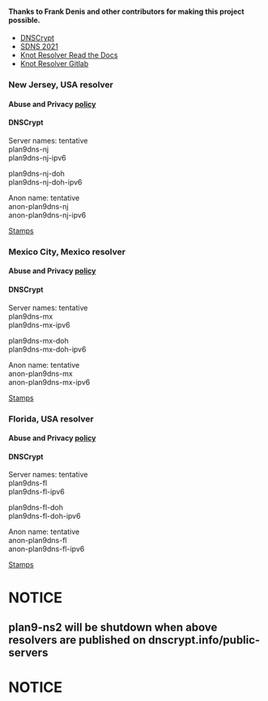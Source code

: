 #### Thanks to Frank Denis and other contributors for making this project possible.
- [DNSCrypt](https://dnscrypt.info)
- [SDNS 2021](https://www.youtube.com/playlist?list=PLDlEgzZB7eyJ0_Y2U2Y3Vv5kjj7DmeBIM)
- [Knot Resolver Read the Docs](https://knot-resolver.readthedocs.io/en/stable/index.html)
- [Knot Resolver Gitlab](https://github.com/CZ-NIC/knot-resolver)

### New Jersey, USA resolver
#### Abuse and Privacy [policy](https://github.com/jlongua/plan9-dns/blob/main/privacy%20policy.md)

#### DNSCrypt
Server names: tentative\
plan9dns-nj\
plan9dns-nj-ipv6

plan9dns-nj-doh\
plan9dns-nj-doh-ipv6

Anon name: tentative\
anon-plan9dns-nj\
anon-plan9dns-nj-ipv6

[Stamps](https://dnscrypt.info/public-servers)


### Mexico City, Mexico resolver
#### Abuse and Privacy [policy](https://github.com/jlongua/plan9-dns/blob/main/privacy%20policy.md)

#### DNSCrypt
Server names: tentative\
plan9dns-mx\
plan9dns-mx-ipv6

plan9dns-mx-doh\
plan9dns-mx-doh-ipv6

Anon name: tentative\
anon-plan9dns-mx\
anon-plan9dns-mx-ipv6

[Stamps](https://dnscrypt.info/public-servers)

### Florida, USA resolver
#### Abuse and Privacy [policy](https://github.com/jlongua/plan9-dns/blob/main/privacy%20policy.md)

#### DNSCrypt
Server names: tentative\
plan9dns-fl\
plan9dns-fl-ipv6

plan9dns-fl-doh\
plan9dns-fl-doh-ipv6

Anon name: tentative\
anon-plan9dns-fl\
anon-plan9dns-fl-ipv6

[Stamps](https://dnscrypt.info/public-servers)

# NOTICE
## plan9-ns2 will be shutdown when above resolvers are published on dnscrypt.info/public-servers
# NOTICE

